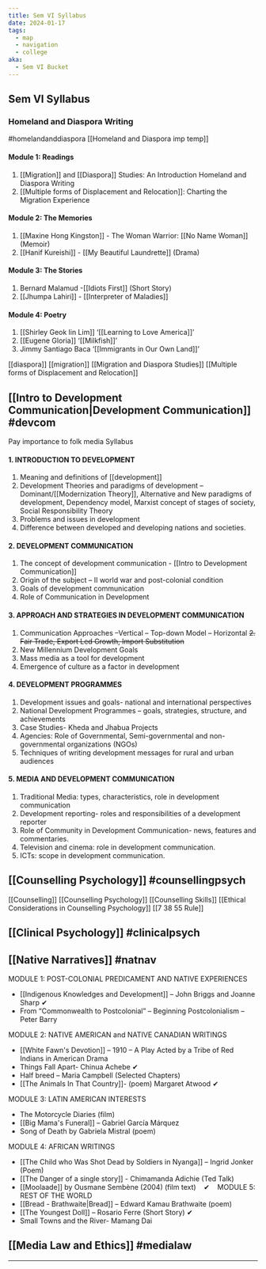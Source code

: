 ```yaml
---
title: Sem VI Syllabus
date: 2024-01-17
tags:
  - map
  - navigation
  - college
aka:
  - Sem VI Bucket
---
```

## Sem VI Syllabus
### Homeland and Diaspora Writing  
#homelandanddiaspora 
[[Homeland and Diaspora imp temp]]
#### Module 1: Readings
1. [[Migration]] and [[Diaspora]] Studies: An Introduction Homeland and Diaspora Writing 
2. [[Multiple forms of Displacement and Relocation]]: Charting the Migration Experience 
#### Module 2: The Memories
1. [[Maxine Hong Kingston]] - The Woman Warrior: [[No Name Woman]] (Memoir) 
2. [[Hanif Kureishi]] - [[My Beautiful Laundrette]] (Drama)
#### Module 3: The Stories
1. Bernard Malamud -[[Idiots First]] (Short Story)
2. [[Jhumpa Lahiri]] - [[Interpreter of Maladies]] 
#### Module 4: Poetry
1. [[Shirley Geok lin Lim]] ‘[[Learning to Love America]]’ 
2. [[Eugene Gloria]] ‘[[Milkfish]]’
3. Jimmy Santiago Baca ‘[[Immigrants in Our Own Land]]’

[[diaspora]]
[[migration]]
[[Migration and Diaspora Studies]]
[[Multiple forms of Displacement and Relocation]]
## [[Intro to Development Communication|Development Communication]] #devcom 
Pay importance to folk media
Syllabus
#### 1. INTRODUCTION TO DEVELOPMENT
1. Meaning and definitions of [[development]]
2. Development Theories and paradigms of development –Dominant/[[Modernization Theory]], Alternative and New paradigms of development, Dependency model, Marxist concept of stages of society, Social Responsibility Theory
3. Problems and issues in development 
4. Difference between developed and developing nations and societies.

#### 2. DEVELOPMENT COMMUNICATION
1. The concept of development communication - [[Intro to Development Communication]]
2. Origin of the subject – II world war and post-colonial condition
3. Goals of development communication 
4. Role of Communication in Development

#### 3. APPROACH AND STRATEGIES IN DEVELOPMENT COMMUNICATION
1. Communication Approaches –Vertical – Top-down Model – Horizontal
~~2. Fair Trade, Export Led Growth, Import Substitution~~
3. New Millennium Development Goals
4. Mass media as a tool for development
5. Emergence of culture as a factor in development
#### 4. DEVELOPMENT PROGRAMMES
1. Development issues and goals- national and international perspectives 
2. National Development Programmes – goals, strategies, structure, and achievements 
3. Case Studies- Kheda and Jhabua Projects 
4. Agencies: Role of Governmental, Semi-governmental and non-governmental organizations (NGOs)
5. Techniques of writing development messages for rural and urban audiences
#### 5. MEDIA AND DEVELOPMENT COMMUNICATION
1. Traditional Media: types, characteristics, role in development
communication
2. Development reporting- roles and responsibilities of a development
reporter
3. Role of Community in Development Communication- news, features and
commentaries. 
4. Television and cinema: role in development communication. 
5. ICTs: scope in development communication.
## [[Counselling Psychology]] #counsellingpsych 
[[Counselling]]
[[Counselling Psychology]]
[[Counselling Skills]]
[[Ethical Considerations in Counselling Psychology]]
[[7 38 55 Rule]]
## [[Clinical Psychology]] #clinicalpsych
## [[Native Narratives]] #natnav 
MODULE 1: POST-COLONIAL PREDICAMENT AND NATIVE EXPERIENCES                            
- [[Indigenous Knowledges and Development]] – John Briggs and Joanne Sharp ✔
- From “Commonwealth to Postcolonial” – Beginning Postcolonialism – Peter Barry 

MODULE 2: NATIVE AMERICAN and NATIVE CANADIAN WRITINGS
- [[White Fawn's Devotion]] – 1910 – A Play Acted by a Tribe of Red Indians in American Drama 
- Things Fall Apart- Chinua Achebe ✔
- Half breed – Maria Campbell (Selected Chapters)
- [[The Animals In That Country]]- (poem) Margaret Atwood ✔

MODULE 3: LATIN AMERICAN INTERESTS              
- The Motorcycle Diaries (film)
- [[Big Mama's Funeral]] – Gabriel García Márquez 
- Song of Death by Gabriela Mistral (poem)

MODULE 4: AFRICAN WRITINGS 
- [[The Child who Was Shot Dead by Soldiers in Nyanga]] – Ingrid Jonker (Poem)
- [[The Danger of a single story]] - Chimamanda Adichie (Ted Talk)
- [[Moolaade]] by Ousmane Sembène (2004) (film text)    ✔ 
 
MODULE 5: REST OF THE WORLD
- [[Bread - Brathwaite|Bread]] – Edward Kamau Brathwaite (poem)
- [[The Youngest Doll]] – Rosario Ferre (Short Story) ✔
- Small Towns and the River- Mamang Dai
## [[Media Law and Ethics]] #medialaw 



--- 


